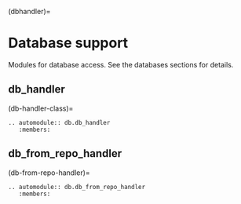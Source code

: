 (dbhandler)=

# Database support

Modules for database access. See the databases sections for details.

## db_handler

(db-handler-class)=

```{eval-rst}
.. automodule:: db.db_handler
   :members:
```

## db_from_repo_handler

(db-from-repo-handler)=

```{eval-rst}
.. automodule:: db.db_from_repo_handler
   :members:
```
